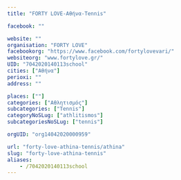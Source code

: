 ```yaml
---
title: "FORTY LOVE-Αθήνα-Tennis"

facebook: ""

website: ""
organisation: "FORTY LOVE"
facebookorg: "https://www.facebook.com/fortylovevari/"
websiteorg: "www.fortylove.gr/"
UID: "7042020140113school"
cities: ["Αθήνα"]
perioxi: ""
address: ""

places: [""]
categories: ["Αθλητισμός"]
subcategories: ["Tennis"]
categoryNoSLug: ["athlitismos"]
subcategoriesNoSLug: ["tennis"]

orgUID: "org14042020000959"

url: "forty-love-athina-tennis/athina"
slug: "forty-love-athina-tennis"
aliases:
    - /7042020140113school
---
```






